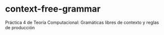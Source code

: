 # context-free-grammar
Práctica 4 de Teoría Computacional: Gramáticas libres de contexto y reglas de producción
